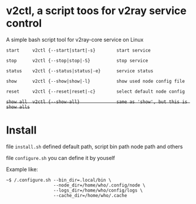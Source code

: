 # v2ctl, a script toos for v2ray service control

A simple bash script tool for v2ray-core service on Linux

`
start     v2ctl {--start|start|-s}        start service
`

`
stop      v2ctl {--stop|stop|-S}          stop service
`

`
status    v2ctl {--status|status|-e}      service status
`

`
show      v2ctl {--show|show|-l}          show used node config file
`

`
reset     v2ctl {--reset|reset|-c}        select default node config
`

<del>`show all  v2ctl {--show-all}              same as 'show', but this is show alls`</del>

# Install

file `install.sh` defined default path, script bin path node path and others

file `configure.sh` you can define it by youself

Example like:
```
~$ /.configure.sh --bin_dir=.local/bin \
                  --node_dir=/home/who/.config/node \
                  --logs_dir=/home/who/config/logs \
                  --cache_dir=/home/who/.cache
